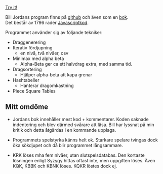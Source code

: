 [Try it!](https://christernilsson.github.io/JavaScript-Chess/)

Bill Jordans program finns på [github](https://github.com/billjordanchess/JavaScript-Chess) och även som en [bok](https://www.amazon.com/How-Write-JavaScript-Chess-Engine/dp/B08L3ZWHXN).  
Det består av 1796 rader [Javascriptkod](https://github.com/billjordanchess/JavaScript-Chess/blob/master/engine2.js).  

Programmet använder sig av följande tekniker:

* Draggenerering
* Iterativ fördjupning
	* en nivå, två nivåer, osv
* Minimax med alpha beta
	* Alpha-Beta ger ca ett halvdrag extra, med samma tid.
* Dragsortering
	* Hjälper alpha-beta att kapa grenar
* Hashtabeller
	* Hanterar dragomkastning
* Piece Square Tables

## Mitt omdöme

* Jordans bok innehåller mest kod + kommentarer. Koden saknade indentering och blev därmed svårare att läsa. Bill har lyssnat på min kritik och detta åtgärdas i en kommande upplaga.

* Programmets spelstyrka känns helt ok. Starkare spelare tvingas dock öka sökdjupet och då blir programmet långsammare. 

* KRK löses mha fem nivåer, utan slutspelsdatabas. Den kortaste lösningen enligt Syzygy hittas oftast inte, men uppgiften löses. Även KQK, KBBK och KBNK löses. KQKR löstes dock ej.
